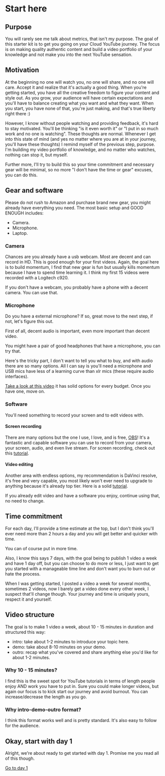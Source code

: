 # Start here

## Purpose

You will rarely see me talk about metrics, that isn't my purpose. The goal of this starter kit is to get you going on your Cloud YouTube journey. The focus is on making quality authentic content and build a video portfolio of your knowledge and not make you into the next YouTube sensation.

## Motivation

At the beginning no one will watch you, no one will share, and no one will care. Accept it and realize that it's actually a good thing. When you're getting started, you have all the creative freedom to figure your content and style out. As you grow, your audience will have certain expectations and you'll have to balance creating what you want and what they want. When you start, you have none of that, you're just making, and that's true liberty right there :)

However, I know without people watching and providing feedback, it's hard to stay motivated. You'll be thinking "is it even worth it" or "I put in so much work and no one is watching". These thoughts are normal. Whenever I get into this state of mind (and yes no matter where you are at in your journey, you'll have these thoughts) I remind myself of the previous step, purpose. I'm building my video portfolio of knowledge, and no matter who watches, nothing can stop it, but myself.

Further more, I'll try to build this so your time commitment and necessary gear will be minimal, so no more "I don't have the time or gear" excuses, you can do this.

## Gear and software

Please do not rush to Amazon and purchase brand new gear, you might already have everything you need. The most basic setup and GOOD ENOUGH includes:

- Camera.
- Microphone.
- Laptop.

### Camera

Chances are you already have a usb webcam. Most are decent and can record in HD. This is good enough for your first videos. Again, the goal here is to build momentum, I find that new gear is fun but usually kills momentum because I have to spend time learning it. I think my first 15 videos were recorded with a Logitech c920.

If you don't have a webcam, you probably have a phone with a decent camera. You can use that.

### Microphone

Do you have a external microphone? If so, great move to the next step, if not, let's figure this out.

First of all, decent audio is important, even more important than decent video.

You might have a pair of good headphones that have a microphone, you can try that.

Here's the tricky part, I don't want to tell you what to buy, and with audio there are so many options. All I can say is you'll need a microphone and USB mics have less of a learning curve than xlr mics (these require audio interfaces).

[Take a look at this video](https://www.youtube.com/watch?v=jApDthzDql0) it has solid options for every budget. Once you have one, move on. 

### Software

You'll need something to record your screen and to edit videos with.

#### Screen recording

There are many options but the one I use, I love, and is free, [OBS](https://obsproject.com/)! It's a fantastic and capable software you can use to record from your camera, your screen, audio, and even live stream. For screen recording, check out this [tutorial](https://www.youtube.com/watch?v=ySENWFIkL7c).

#### Video editing

Another area with endless options, my recommendation is DaVinci resolve, it's free and very capable, you most likely won't ever need to upgrade to anything because it's already top tier. Here is a solid [tutorial](https://www.youtube.com/watch?v=63Ln33O4p4c).

If you already edit video and have a software you enjoy, continue using that, no need to change.

## Time commitment

For each day, I'll provide a time estimate at the top, but I don't think you'll ever need more than 2 hours a day and you will get better and quicker with time.

You can of course put in more time.

Also, I know this says 7 days, with the goal being to publish 1 video a week and have 1 day off, but you can choose to do more or less, I just want to get you started with a manageable time line and don't want you to burn out or hate the process.

When I was getting started, I posted a video a week for several months, sometimes 2 videos, now I barely get a video done every other week, I suspect that'll change though. Your journey and time is uniquely yours, respect it and yourself.

## Video structure

The goal is to make 1 video a week, about 10 - 15 minutes in duration and structured this way:

- intro: take about 1-2 minutes to introduce your topic here.
- demo: take about 8-10 minutes on your demo.
- outro: recap what you've covered and share anything else you'd like for about 1-2 minutes.

### Why 10 - 15 minutes?

I find this is the sweet spot for YouTube tutorials in terms of length people enjoy AND work you have to put in. Sure you could make longer videos, but again our focus is to kick start our journey and avoid burnout. You can increase/decrease the length as you go.

### Why intro-demo-outro format?

I think this format works well and is pretty standard. It's also easy to follow for the audience.

## Okay, start with day 1

Alright, we're about ready to get started with day 1. Promise me you read all of this though.

[Go to day 1](../day1/README.md)
